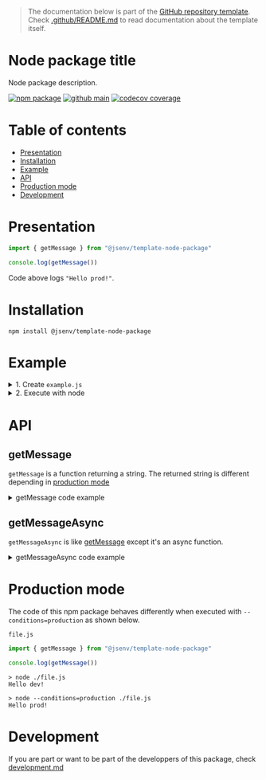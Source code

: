 > The documentation below is part of the [GitHub repository template](https://docs.github.com/en/github-ae@latest/github/creating-cloning-and-archiving-repositories/creating-a-repository-from-a-template#creating-a-repository-from-a-template). Check [.github/README.md](./.github/README.md) to read documentation about the template itself.

# Node package title

Node package description.

[![npm package](https://img.shields.io/npm/v/@jsenv/template-node-package.svg?logo=npm&label=package)](https://www.npmjs.com/package/@jsenv/template-node-package)
[![github main](https://github.com/jsenv/jsenv-template-node-package/workflows/main/badge.svg)](https://github.com/jsenv/jsenv-template-node-package/actions?workflow=main)
[![codecov coverage](https://codecov.io/gh/jsenv/jsenv-template-node-package/branch/main/graph/badge.svg)](https://codecov.io/gh/jsenv/jsenv-template-node-package)

# Table of contents

- [Presentation](#Presentation)
- [Installation](#Installation)
- [Example](#Example)
- [API](#API)
- [Production mode](#production-mode)
- [Development](#Development)

# Presentation

```js
import { getMessage } from "@jsenv/template-node-package"

console.log(getMessage())
```

Code above logs `"Hello prod!"`.

# Installation

```console
npm install @jsenv/template-node-package
```

# Example

<details>
  <summary>1. Create <code>example.js</code></summary>

```js
import { getMessage } from "@jsenv/template-node-package"

console.log(getMessage())
```

The package also provides files written in commonjs. It means you can also `require` it as shown below.

```js
const { getMessage } = require("@jsenv/template-node-package")

console.log(getMessage())
```

</details>

<details>
  <summary>2. Execute with node</summary>

```console
> node ./example.js
Hello dev!
```

</details>

</details>

# API

## getMessage

`getMessage` is a function returning a string. The returned string is different depending in [production mode](#production-mode)

<details>
  <summary>getMessage code example</summary>

```js
import { getMessage } from "@jsenv/template-node-package"

const message = getMessage()
message // "Hello dev!"
```

</details>

## getMessageAsync

`getMessageAsync` is like [getMessage](#getMessage) except it's an async function.

<details>
  <summary>getMessageAsync code example</summary>

```js
import { getMessageAsync } from "@jsenv/template-node-package"

const message = await getMessageAsync()
message // "Hello dev!"
```

</details>

# Production mode

The code of this npm package behaves differently when executed with `--conditions=production` as shown below.

`file.js`

```js
import { getMessage } from "@jsenv/template-node-package"

console.log(getMessage())
```

```console
> node ./file.js
Hello dev!
```

```console
> node --conditions=production ./file.js
Hello prod!
```

# Development

If you are part or want to be part of the developpers of this package, check [development.md](./docs/development.md)

